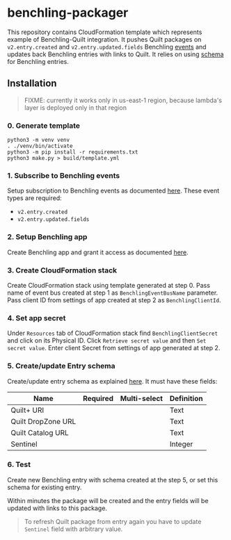 # benchling-packager

This repository contains CloudFormation template which represents example of Benchling-Quilt integration.
It pushes Quilt packages on `v2.entry.created` and `v2.entry.updated.fields`
Benchling [events](https://docs.benchling.com/docs/events-reference) and updates back Benchling entries
with links to Quilt. It relies on using [schema](https://help.benchling.com/hc/en-us/articles/9684227216781) for Benchling entries.

## Installation

> FIXME: currently it works only in us-east-1 region, because lambda's layer is deployed only in that region

### 0. Generate template

```shell
python3 -m venv venv
. ./venv/bin/activate
python3 -m pip install -r requirements.txt
python3 make.py > build/template.yml
```

### 1. Subscribe to Benchling events

Setup subscription to Benchling events as documented [here](https://docs.benchling.com/docs/events-getting-started#setting-up-a-subscription).
These event types are required:

* `v2.entry.created`
* `v2.entry.updated.fields`

### 2. Setup Benchling app

Create Benchling app and grant it access as documented [here](https://docs.benchling.com/docs/getting-started-benchling-apps#creating-an-app).

### 3. Create CloudFormation stack

Create CloudFormation stack using template generated at step 0.
Pass name of event bus created at step 1 as `BenchlingEventBusName` parameter.
Pass client ID from settings of app created at step 2 as `BenchlingClientId`.

### 4. Set app secret

Under `Resources` tab of CloudFormation stack find `BenchlingClientSecret` and
click on its Physical ID.
Click `Retrieve secret value` and then `Set secret value`. Enter client Secret
from settings of app generated at step 2.

### 5. Create/update Entry schema

Create/update entry schema as explained [here](https://help.benchling.com/hc/en-us/articles/9684259067917).
It must have these fields:

| Name                  | Required  | Multi-select  | Definition    |
| --------------------- | --------- | ------------- | ------------- |
| Quilt+ URI            |           |               | Text          |
| Quilt DropZone URL    |           |               | Text          |
| Quilt Catalog URL     |           |               | Text          |
| Sentinel              |           |               | Integer       |

### 6. Test

Create new Benchling entry with schema created at the step 5, or set this
schema for existing entry.

Within minutes the package will be created and the entry fields will be
updated with links to this package.

> To refresh Quilt package from entry again you have to update `Sentinel`
field with arbitrary value.
